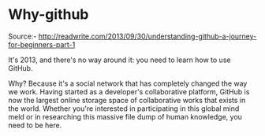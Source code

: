 Why-github
==========
Source:- http://readwrite.com/2013/09/30/understanding-github-a-journey-for-beginners-part-1

It's 2013, and there's no way around it: you need to learn how to use GitHub. 

Why? Because it's a social network that has completely changed the way we work. 
Having started as a developer's collaborative platform, GitHub is now the largest online storage space 
of collaborative works that exists in the world.
Whether you're interested in participating in this global mind meld 
or in researching this massive file dump of human knowledge, you need to be here. 
